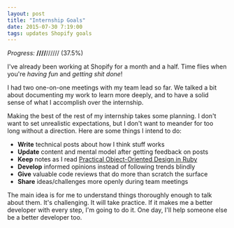 ```yaml
---
layout: post
title: "Internship Goals"
date: 2015-07-30 7:19:00
tags: updates Shopify goals
---
```

*Progress:* **////**////// (37.5%)

I've already been working at Shopify for a month and a half. Time flies when you're *having fun* and *getting shit done*! 

I had two one-on-one meetings with my team lead so far. We talked a bit about documenting my work to learn more deeply, and to have a solid sense of what I accomplish over the internship.

Making the best of the rest of my internship takes some planning. I don't want to set unrealistic expectations, but I don't want to meander for too long without a direction. Here are some things I intend to do:

- **Write** technical posts about how I think stuff works
- **Update** content and mental model after getting feedback on posts
- **Keep** notes as I read [Practical Object-Oriented Design in Ruby](http://www.poodr.com/)
- **Develop** informed opinions instead of following trends blindly
- **Give** valuable code reviews that do more than scratch the surface
- **Share** ideas/challenges more openly during team meetings

The main idea is for me to understand things thoroughly enough to talk about them. It's challenging. It will take practice. If it makes me a better developer with every step, I'm going to do it. One day, I'll help someone else be a better developer too.
